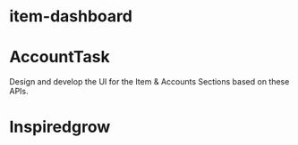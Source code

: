 # item-dashboard
# AccountTask
Design and develop the UI for the Item &amp; 
Accounts Sections based on these APIs.
# Inspiredgrow
